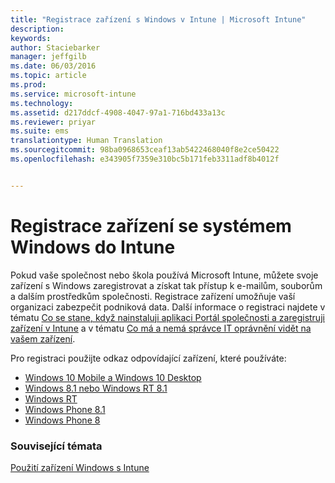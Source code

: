 ```yaml
---
title: "Registrace zařízení s Windows v Intune | Microsoft Intune"
description: 
keywords: 
author: Staciebarker
manager: jeffgilb
ms.date: 06/03/2016
ms.topic: article
ms.prod: 
ms.service: microsoft-intune
ms.technology: 
ms.assetid: d217ddcf-4908-4047-97a1-716bd433a13c
ms.reviewer: priyar
ms.suite: ems
translationtype: Human Translation
ms.sourcegitcommit: 98ba0968653ceaf13ab5422468040f8e2ce50422
ms.openlocfilehash: e343905f7359e310bc5b171feb3311adf8b4012f


---
```



# Registrace zařízení se systémem Windows do Intune

Pokud vaše společnost nebo škola používá Microsoft Intune, můžete svoje zařízení s Windows zaregistrovat a získat tak přístup k e-mailům, souborům a dalším prostředkům společnosti. Registrace zařízení umožňuje vaší organizaci zabezpečit podniková data. Další informace o registraci najdete v tématu [Co se stane, když nainstaluji aplikaci Portál společnosti a zaregistruji zařízení v Intune](what-happens-if-you-install-the-company-portal-app-and-enroll-your-device-in-intune-windows.md) a v tématu [Co má a nemá správce IT oprávnění vidět na vašem zařízení](what-can-your-it-administrator-see-when-you-enroll-your-device-in-intune-windows.md).

Pro registraci použijte odkaz odpovídající zařízení, které používáte:

- [Windows 10 Mobile a Windows 10 Desktop](enroll-your-w10-phone-or-w10-pc-windows.md)</br>
- [Windows 8.1 nebo Windows RT 8.1](enroll-your-w81-or-rt81-windows.md)</br>
- [Windows RT](enroll-your-rt-windows.md)</br>
- [Windows Phone 8.1](enroll-your-wp81-windows.md)</br>
- [Windows Phone 8](enroll-your-wp8-windows.md)


### Související témata
[Použití zařízení Windows s Intune](using-your-windows-device-with-intune.md)




<!--HONumber=Jun16_HO4-->


